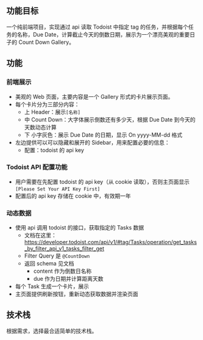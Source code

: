 ## 功能目标

一个纯前端项目，实现通过 api 读取 Todoist 中指定 tag 的任务，并根据每个任务的名称，Due Date，计算截止今天的倒数日期，展示为一个漂亮美观的重要日子的 Count Down Gallery。

## 功能

### 前端展示

- 美观的 Web 页面，主要内容是一个 Gallery 形式的卡片展示页面。
- 每个卡片分为三部分内容：
	- 上 Header：展示`[名称]`
	- 中 Count Down：大字体展示倒数还有多少天，根据 Due Date 到今天的天数动态计算
	- 下 小字灰色：展示 Due Date 的日期，显示 On yyyy-MM-dd 格式
- 左边提供可以可以隐藏和展开的 Sidebar，用来配置必要的信息：
	- 配置：todoist 的 api key
###  Todoist API 配置功能

- 用户需要在先配置 todoist 的 api key（从 cookie 读取），否则主页面显示 `[Please Set Your API Key First]`
- 配置后的 api key 存储在 cookie 中，有效期一年

### 动态数据

- 使用 api 调用 todoist 的接口，获取指定的 Tasks 数据
	- 文档在这里： https://developer.todoist.com/api/v1/#tag/Tasks/operation/get_tasks_by_filter_api_v1_tasks_filter_get
	- Filter Query 是 `@CountDown` 
	- 返回 schema 见文档
		- content 作为倒数日名称
		- due 作为日期并计算距离天数
- 每个 Task 生成一个卡片，展示
- 主页面提供刷新按钮，重新动态获取数据并渲染页面

## 技术栈

根据需求，选择最合适简单的技术栈。
